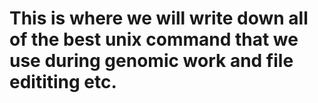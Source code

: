 # This is where we will write down all of the best unix command that we use during genomic work and file edititing etc.
